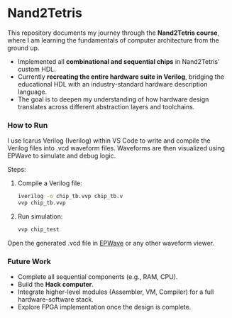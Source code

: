 # Nand2Tetris

This repository documents my journey through the **Nand2Tetris course**, where I am learning the fundamentals of computer architecture from the ground up.

- Implemented all **combinational and sequential chips** in Nand2Tetris’ custom HDL.
- Currently **recreating the entire hardware suite in Verilog**, bridging the educational HDL with an industry-standard hardware description language.
- The goal is to deepen my understanding of how hardware design translates across different abstraction layers and toolchains.

### How to Run

I use Icarus Verilog (Iverilog) within VS Code to write and compile the Verilog files into .vcd waveform files.
Waveforms are then visualized using EPWave to simulate and debug logic.

Steps:

1. Compile a Verilog file:
    
    ```bash
    iverilog -o chip_tb.vvp chip_tb.v
    vvp chip_tb.vvp
    ```
    

2. Run simulation:

    ```bash
    vvp chip_test
    ```

Open the generated .vcd file in [EPWave](https://www.edaplayground.com/w/home) or any other waveform viewer.

### Future Work

- Complete all sequential components (e.g., RAM, CPU).
- Build the **Hack computer**.
- Integrate higher-level modules (Assembler, VM, Compiler) for a full hardware-software stack.
- Explore FPGA implementation once the design is complete.

